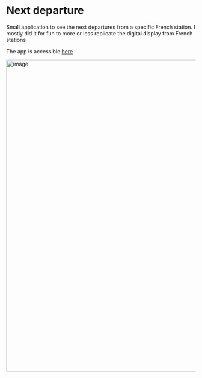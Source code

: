 # Next departure

Small application to see the next departures from a specific French station. I mostly did it for fun to more or less replicate the digital display from French stations

The app is accessible [here](https://applicationc1ilqz4e-container-eloquent-austin.functions.fnc.fr-par.scw.cloud/)

<img width="830" alt="image" src="https://github.com/user-attachments/assets/93e74474-ca3d-43b3-bcf8-1dbf011f38ef" />
